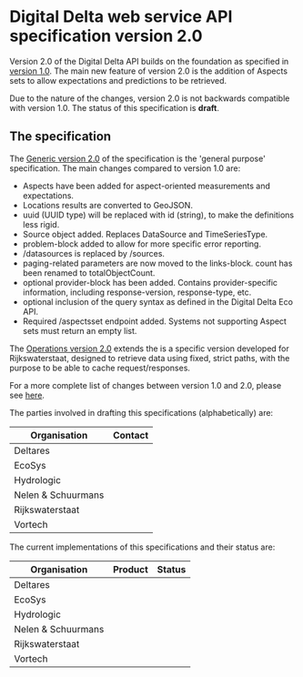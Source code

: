 # Digital Delta web service API specification version 2.0
Version 2.0 of the Digital Delta API builds on the foundation as specified in [version 1.0](https://github.com/DigitaleDeltaOrg/dd-api-spec/blob/master/README.md).
The main new feature of version 2.0 is the addition of Aspects sets to allow expectations and predictions to be retrieved.

Due to the nature of the changes, version 2.0 is not backwards compatible with version 1.0.
The status of this specification is **draft**.


## The specification
The [Generic version 2.0](dd.v20.raml) of the specification is the 'general purpose' specification.
The main changes compared to version 1.0 are:
- Aspects have been added for aspect-oriented measurements and expectations.
- Locations results are converted to GeoJSON.
- uuid (UUID type) will be replaced with id (string), to make the definitions less rigid.
- Source object added. Replaces DataSource and TimeSeriesType.
- problem-block added to allow for more specific error reporting.
- /datasources is replaced by /sources.
- paging-related parameters are now moved to the links-block. count has been renamed to totalObjectCount.
- optional provider-block has been added. Contains provider-specific information, including response-version, response-type, etc.
- optional inclusion of the query syntax as defined in the Digital Delta Eco API.
- Required /aspectsset endpoint added. Systems not supporting Aspect sets must return an empty list.

The [Operations version 2.0](dd-oper.v20.raml) extends the is a specific version developed for Rijkswaterstaat, designed to retrieve data using fixed, strict paths, with the purpose to be able to cache request/responses.

For a more complete list of changes between version 1.0 and 2.0, please see [here](https://github.com/DigitaleDeltaOrg/dd-api-spec/blob/2.0/Documentation/Changes_between_1.0_and_2.0.md).

The parties involved in drafting this specifications (alphabetically) are:

| Organisation | Contact |
| --- | --- |
| Deltares |  |
| EcoSys |  |
| Hydrologic | |
| Nelen &amp; Schuurmans | |
| Rijkswaterstaat |  |
| Vortech |  |  |


The current implementations of this specifications and their status are:

| Organisation | Product | Status |
| --- | --- | --- |
| Deltares |  |  |
| EcoSys |  |  |
| Hydrologic | |  |
| Nelen &amp; Schuurmans | |  |
| Rijkswaterstaat |  |  |
| Vortech |  |  |   |
